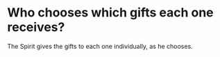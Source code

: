 # Who chooses which gifts each one receives?

The Spirit gives the gifts to each one individually, as he chooses.
